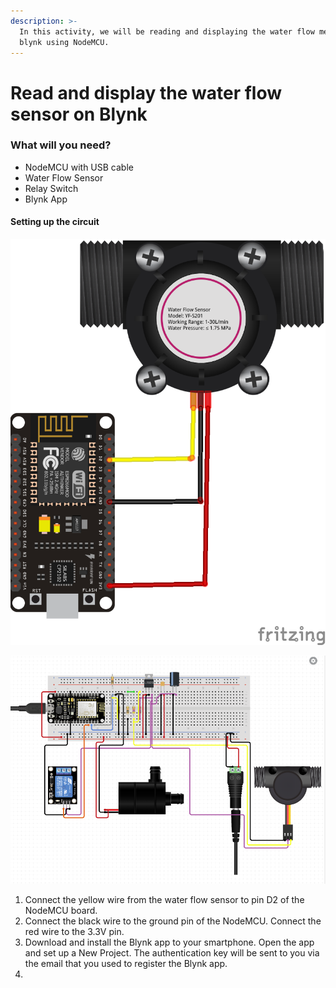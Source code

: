 ```yaml
---
description: >-
  In this activity, we will be reading and displaying the water flow meter on
  blynk using NodeMCU.
---
```


# Read and display the water flow sensor on Blynk

### What will you need?

* NodeMCU with USB cable
* Water Flow Sensor
* Relay Switch 
* Blynk App 

#### Setting up the circuit

![Connecting the water flow sensor to the NodeMCU \(https://github.com/pkarun/Blynk-Flow-Sensor-Water-Meter\)](../../.gitbook/assets/image%20%282%29%20%281%29.png)

![](../../.gitbook/assets/kusiniflowsensor.PNG)





1. Connect the yellow wire from the water flow sensor to pin D2 of the NodeMCU board.
2. Connect the black wire to the ground pin of the NodeMCU. Connect the red wire to the 3.3V pin.
3. Download and install the Blynk app to your smartphone. Open the app and set up a New Project. The authentication key will be sent to you via the email that you used to register the Blynk app.
4. 




